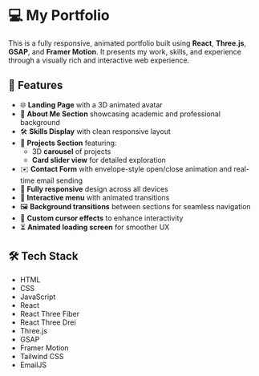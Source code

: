 # 💻 My Portfolio

This is a fully responsive, animated portfolio built using **React**, **Three.js**, **GSAP**, and **Framer Motion**. It presents my work, skills, and experience through a visually rich and interactive web experience.

## 🚀 Features

- 🌐 **Landing Page** with a 3D animated avatar
- 👤 **About Me Section** showcasing academic and professional background
- 🛠️ **Skills Display** with clean responsive layout
- 💼 **Projects Section** featuring:
  - 3D **carousel** of projects
  - **Card slider view** for detailed exploration
- ✉️ **Contact Form** with envelope-style open/close animation and real-time email sending
- 📱 **Fully responsive** design across all devices
- 🧭 **Interactive menu** with animated transitions
- 🖼️ **Background transitions** between sections for seamless navigation
- 🎯 **Custom cursor effects** to enhance interactivity
- ⏳ **Animated loading screen** for smoother UX

## 🛠️ Tech Stack

- HTML  
- CSS  
- JavaScript  
- React  
- React Three Fiber  
- React Three Drei  
- Three.js  
- GSAP  
- Framer Motion  
- Tailwind CSS  
- EmailJS
